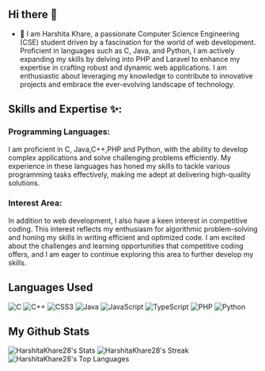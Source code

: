 ## Hi there 👋
- 🌱 I am Harshita Khare, a passionate Computer Science Engineering (CSE) student driven by a fascination for the world of web development. Proficient in languages such as C, Java, and Python, I am actively expanding my skills by delving into PHP and Laravel to enhance my expertise in crafting robust and dynamic web applications. I am enthusiastic about leveraging my knowledge to contribute to innovative projects and embrace the ever-evolving landscape of technology.

## Skills and Expertise ✨:
  ### Programming Languages: 
  I am proficient in C, Java,C++,PHP and Python, with the ability to develop complex applications and solve challenging problems efficiently. My experience in these languages has honed my skills to tackle           various programming tasks effectively, making me adept at delivering high-quality solutions.
  ### Interest Area:  
  In addition to web development, I also have a keen interest in competitive coding. This interest reflects my enthusiasm for algorithmic problem-solving and honing my skills in writing efficient and optimized      code. I am excited about the challenges and learning opportunities that competitive coding offers, and I am eager to continue exploring this area to further develop my skills. 
  ## Languages Used
  ![C](https://img.shields.io/badge/c-%2300599C.svg?style=for-the-badge&logo=c&logoColor=white)
  ![C++](https://img.shields.io/badge/c++-%2300599C.svg?style=for-the-badge&logo=c%2B%2B&logoColor=white)
  ![CSS3](https://img.shields.io/badge/css3-%231572B6.svg?style=for-the-badge&logo=css3&logoColor=white)
  ![Java](https://img.shields.io/badge/java-%23ED8B00.svg?style=for-the-badge&logo=openjdk&logoColor=white)
  ![JavaScript](https://img.shields.io/badge/javascript-%23323330.svg?style=for-the-badge&logo=javascript&logoColor=%23F7DF1E)
  ![TypeScript](https://img.shields.io/badge/typescript-%23007ACC.svg?style=for-the-badge&logo=typescript&logoColor=white)
  ![PHP](https://img.shields.io/badge/php-%23777BB4.svg?style=for-the-badge&logo=php&logoColor=white)
  ![Python](https://img.shields.io/badge/python-3670A0?style=for-the-badge&logo=python&logoColor=ffdd54)

  ## My Github Stats
 ![HarshitaKhare28's Stats](https://github-readme-stats.vercel.app/api?username=HarshitaKhare28&theme=highcontrast&show_icons=true&hide_border=true&count_private=true)
 ![HarshitaKhare28's Streak](https://github-readme-streak-stats.herokuapp.com/?user=HarshitaKhare28&theme=highcontrast&hide_border=true)
 ![HarshitaKhare28's Top Languages](https://github-readme-stats.vercel.app/api/top-langs/?username=HarshitaKhare28&theme=highcontrast&show_icons=true&hide_border=true&layout=compact)
<!--
**HarshitaKhare28/HarshitaKhare28** is a ✨ _special_ ✨ repository because its `README.md` (this file) appears on your GitHub profile.

Here are some ideas to get you started:

- 🔭 I’m currently working on ...

- 👯 I’m looking to collaborate on ...
- 🤔 I’m looking for help with ...
- 💬 Ask me about ...
- 📫 How to reach me: ...
- 😄 Pronouns: ...
- ⚡ Fun fact: ...
-->
